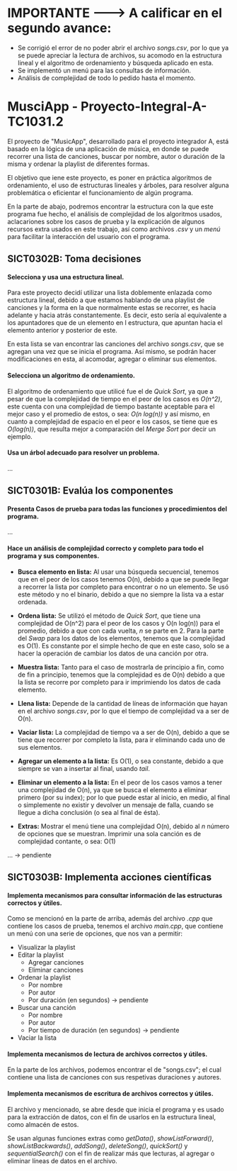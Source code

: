 # IMPORTANTE ---> A calificar en el segundo avance:

- Se corrigió el error de no poder abrir el archivo *songs.csv*, por lo que ya se puede apreciar la lectura de archivos, su acomodo en la estructura lineal y el algoritmo de ordenamiento y búsqueda aplicado en esta.
- Se implementó un menú para las consultas de información.
- Análisis de complejidad de todo lo pedido hasta el momento.


# MusciApp - Proyecto-Integral-A-TC1031.2
El proyecto de "MusicApp", desarrollado para el proyecto integrador A, está basado en la lógica de una aplicación de música, en donde se puede recorrer una lista de canciones, buscar por nombre, autor o duración de la misma y ordenar la playlist de diferentes formas.

El objetivo que iene este proyecto, es poner en práctica algoritmos de ordenamiento, el uso de estructuras lineales y árboles, para resolver alguna problemática o eficientar el funcionamiento de algún programa.

En la parte de abajo, podremos encontrar la estructura con la que este programa fue hecho, el análisis de complejidad de los algoritmos usados, aclacariones sobre los casos de prueba y la explicación de algunos recursos extra usados en este trabajo, así como archivos *.csv* y un *menú* para facilitar la interacción del usuario con el programa.

## SICT0302B: Toma decisiones

#### Selecciona y usa una estructura lineal.
Para este proyecto decidí utilizar una lista doblemente enlazada como estructura lineal, debido a que estamos hablando de una playlist de canciones y la forma en la que normalmente estas se recorrer, es hacia adelante y hacia atrás constantemente. Es decir, esto sería al equivalente a los apuntadores que de un elemento en l estructura, que apuntan hacia el elemento anterior y posterior de este.

En esta lista se van encontrar las canciones del archivo *songs.csv*, que se agregan una vez que se inicia el programa.
Así mismo, se podrán hacer modificaciones en esta, al acomodar, agregar o eliminar sus elementos.

#### Selecciona un algoritmo de ordenamiento.
El algoritmo de ordenamiento que utilicé fue el de *Quick Sort*, ya que a pesar de que la complejidad de tiempo en el peor de los casos es *O(n^2)*, este cuenta con una complejidad de tiempo bastante aceptable para el mejor caso y el promedio de estos, o sea: *O(n log(n))* y así mismo, en cuanto a complejidad de espacio en el peor e los casos, se tiene que es *O(log(n))*, que resulta mejor a comparación del *Merge Sort* por decir un ejemplo.

#### Usa un árbol adecuado para resolver un problema.
...

## SICT0301B: Evalúa los componentes

#### Presenta Casos de prueba para todas las funciones y procedimientos del programa.
...

#### Hace un análisis de complejidad correcto y completo para todo el programa y sus componentes.
- **Busca elemento en lista:**
Al usar una búsqueda secuencial, tenemos que en el peor de los casos tenemos O(n), debido a que se puede llegar a recorrer la lista por completo para encontrar o no un elemento.
Se usó este método y no el binario, debido a que no siempre la lista va a estar ordenada.

- **Ordena lista:**
Se utilizó el método de *Quick Sort*, que tiene una complejidad de O(n^2) para el peor de los casos y O(n log(n)) para el promedio, debido a que con cada vuelta, *n* se parte en 2.
Para la parte del *Swap* para los datos de los elementos, tenemos que la complejidad es O(1). Es constante por el simple hecho de que en este caso, solo se a hacer la operación de cambiar los datos de una canción por otra.

- **Muestra lista:**
Tanto para el caso de mostrarla de principio a fin, como de fin a principio, tenemos que la complejidad es de O(n) debido a que la lista se recorre por completo para ir imprimiendo los datos de cada elemento.

- **Llena lista:**
Depende de la cantidad de líneas de información que hayan en el archivo *songs.csv*, por lo que el tiempo de complejidad va a ser de O(n).

- **Vaciar lista:**
La complejidad de tiempo va a ser de O(n), debido a que se tiene que recorrer por completo la lista, para ir eliminando cada uno de sus elementos.

- **Agregar un elemento a la lista:**
Es O(1), o sea constante, debido a que siempre se van a insertar al final, usando *tail*.

- **Eliminar un elemento a la lista:**
En el peor de los casos vamos a tener una complejidad de O(n), ya que se busca el elemento a eliminar primero (por su index); por lo que puede estar al inicio, en medio, al final o simplemente no existir y devolver un mensaje de falla, cuando se llegue a dicha conclusión (o sea al final de ésta).

- **Extras:**
Mostrar el menú tiene una complejidad O(n), debido al *n* número de opciones que se muestran.
Imprimir una sola canción es de complejidad contante, o sea: O(1)

... -> pendiente


## SICT0303B: Implementa acciones científicas

#### Implementa mecanismos para consultar información de las estructuras correctos y útiles.
Como se mencionó en la parte de arriba, además del archivo *.cpp* que contiene los casos de prueba, tenemos el archivo *main.cpp*, que contiene un menú con una serie de opciones, que nos van a permitir:

- Visualizar la playlist
- Editar la playlist
  - Agregar canciones
  - Eliminar canciones 
- Ordenar la playlist 
  - Por nombre 
  - Por autor 
  - Por duración (en segundos) -> pendiente
- Buscar una canción
  - Por nombre
  - Por autor
  - Por tiempo de duración (en segundos) -> pendiente
- Vaciar la lista

#### Implementa mecanismos de lectura de archivos correctos y útiles.
En la parte de los archivos, podemos encontrar el de "songs.csv"; el cual contiene una lista de canciones con sus respetivas duraciones y autores.

#### Implementa mecanismos de escritura de archivos correctos y útiles. 
El archivo y mencionado, se abre desde que inicia el programa y es usado para la extracción de datos, con el fin de usarlos en la estructura lineal, como almacén de estos.

Se usan algunas funciones extras como *getData()*, *showListForward()*, *showListBackwards()*, *addSong()*, *deleteSong()*, *quickSort()* y *sequentialSearch()* con el fin de realizar más que lecturas, al agregar o eliminar líneas de datos en el archivo.
